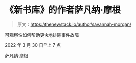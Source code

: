 # 《新书库》的作者萨凡纳·摩根

> 原文：<https://thenewstack.io/author/savannah-morgan/>

可观察性如何帮助更快地排除事件故障

2022 年 3 月 30 日早上 7 点

萨凡纳·摩根